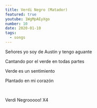 ```yaml
---
title: Verdi Negro (Matador)
featured: true
youtube: 1WgMpAEyXgo
number: 10
date: 2020-01-10
tags:
  - songs
---
```


Señores yo soy de Austin y tengo aguante

Cantando por el verde en todas partes

Verde es un sentimiento

Plantado en mi corazón

<br>

Verdi Negrooooo! X4